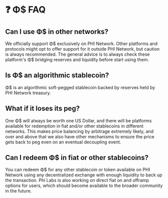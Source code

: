 # ❓ Φ$ FAQ

## Can I use Φ$ in other networks?

We officially support Φ$ exclusively on PHI Network. Other platforms and protocols might opt to offer support for it outside PHI Network, but caution is always recommended. The general advice is to always check these platform's Φ$ bridging reserves and liquidity before start using them.

## Is Φ$ an algorithmic stablecoin?

Φ$ is an algorithmic soft-pegged stablecoin backed by reserves held by PHI Network treasury.

## What if it loses its peg?

One Φ$ will always be worth one US Dollar, and there will be platforms available for redemption in fiat and/or other stablecoins in different networks. This makes price balancing by arbitrage extremely likely, and over and above that we also have other mechanisms to ensure the price gets back to peg even on an eventual decoupling event.



## Can I redeem Φ$ in fiat or other stablecoins?

You can redeem Φ$ for any other stablecoin or token available on PHI Network using any decentralized exchange with enough liquidity to back up the transaction. Phi Labs is also working on direct fiat on and offramp options for users, which should become available to the broader community in the future.
